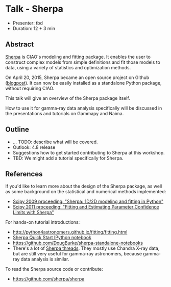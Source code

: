 # Talk - Sherpa

* Presenter: tbd
* Duration: 12 + 3 min

## Abstract

[Sherpa](http://cxc.harvard.edu/sherpa/) is CIAO's modeling and fitting package.
It enables the user to construct complex models from simple definitions and fit
those models to data, using a variety of statistics and optimization methods.

On April 20, 2015, Sherpa became an open source project on Github
([blogpost](http://pysherpa.blogspot.de/2015/04/sherpa-becomes-open-project.html)).
It can now be easily installed as a standalone Python package, without requiring CIAO.

This talk will give an overview of the Sherpa package itself.

How to use it for gamma-ray data analysis specifically will be discussed
in the presentations and tutorials on Gammapy and Naima.

## Outline

* ... TODO: describe what will be covered.
* Outlook: 4.8 release
* Suggestions how to get started contributing to Sherpa at this workshop.
* TBD: We might add a tutorial specifically for Sherpa.

## References

If you'd like to learn more about the design of the Sherpa package, as well
as some background on the statistical and numerical methods implemented:

- [Scipy 2009 proceeding: "Sherpa: 1D/2D modeling and fitting in Python"](http://conference.scipy.org/proceedings/scipy2009/paper_8/full_text.pdf)
- [Scipy 2011 proceeding: "Fitting and Estimating Parameter Confidence Limits with Sherpa"](http://conference.scipy.org/proceedings/scipy2011/pdfs/brefsdal.pdf)

For hands-on tutorial introductions:

- http://python4astronomers.github.io/fitting/fitting.html
- [Sherpa Quick Start IPython notebook](https://github.com/sherpa/sherpa/blob/master/docs/SherpaQuickStart.ipynb)
- https://github.com/DougBurke/sherpa-standalone-notebooks
- There's a lot of [Sherpa threads](http://cxc.harvard.edu/sherpa/threads/index.html).
  They mostly use Chandra X-ray data, but are still very useful for gamma-ray astronomers,
  because gamma-ray data analysis is similar.

To read the Sherpa source code or contribute:

- https://github.com/sherpa/sherpa
